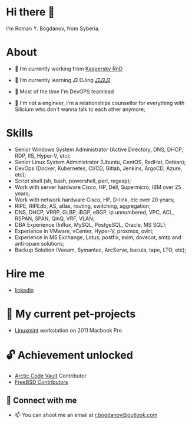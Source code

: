 # Hi there 👋 

I'm Roman Y. Bogdanov, from Syberia.

# About

- 🔭 I’m currently working from [Kaspersky RnD](https://www.kaspersky.com/)
- 🌱 I’m currently learning ♫ DJing [♫♫♫](https://t.me/thebrj)

- 🤖 Most of the time I'm DevOPS teamlead

- 🐍 I'm not a engineer, i'm a relationships counsellor for everything with Silicium who don't wanna talk to each other anymore;

# Skills

- Senior Windows System Administrator (Active Directory, DNS, DHCP, RDP, IIS, Hyper-V, etc);
- Senior Linux System Administrator (Ubuntu, CentOS, RedHat, Debian);
- DevOps (Docker, Kubernetes, CI/CD, Gitlab, Jenkins, ArgoCD, Azure, etc);
- Script shell (sh, bash, powershell, perl, regexp);
- Work with server hardware Cisco, HP, Dell, Supermicro, IBM over 25 years;
- Work with network hardware Cisco, HP, D-link, etc over 20 years;
- RIPE, RIPEdb, AS, atlas, routing, switching, aggregation;
- DNS, DHCP, VRRP, GLBP, iBGP, eBGP, ip unnumbered, VPC, ACL, RSPAN, SPAN, QinQ, VRF, VLAN;
- DBA Experience (Influx, MySQL, PostgeSQL, Oracle, MS SQL);
- Experience in VMware, vCenter, Hyper-V, proxmox, ovirt;
- Experience in MS Exchange, Lotus, postfix, exim, dovecot, smtp and anti-spam solutions;
- Backup Solution (Veeam, Symantec, ArcServe, bacula, tape, LTO, etc);

# Hire me

- [linkedin](https://www.linkedin.com/in/brjed)

# 🐶 My current pet-projects

- [Linuxmint](https://github.com/brjppru/linux-mint-brjed) workstation on 2011 Macbook Pro

# 🔓 Achievement unlocked

- [Arctic Code Vault](https://github.com/brjppru/scriptbox) Contributor
- [FreeBSD Contributors](https://docs.freebsd.org/en/articles/contributors/)

## 🤝 Connect with me

- 📫 You can shoot me an email at [r.bogdanov@outlook.com](mailto:r.bogdanov@outlook.com)
